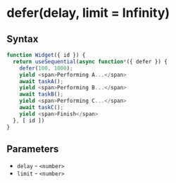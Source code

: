 # defer(delay, limit = Infinity)

## Syntax

```js
function Widget({ id }) {
  return useSequential(async function*({ defer }) {
    defer(100, 1000);
    yield <span>Performing A...</span>
    await taskA();
    yield <span>Performing B...</span>
    await taskB();
    yield <span>Performing C...</span>
    await taskC();
    yield <span>Finish</span>
  }, [ id ])
}
```

## Parameters

* `delay` - `<number>`
* `limit` - `<number>`
